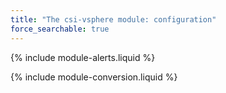 ```yaml
---
title: "The csi-vsphere module: configuration"
force_searchable: true
---
```



{% include module-alerts.liquid %}

{% include module-conversion.liquid %}
